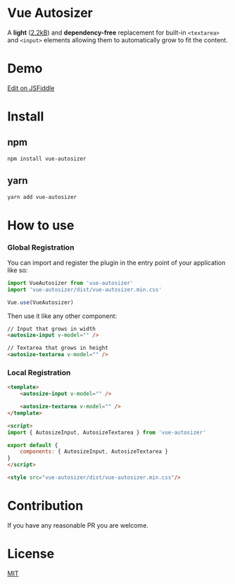 # Vue Autosizer
A **light** ([2.2kB](https://bundlephobia.com/result?p=vue-autosizer@0.1.2)) and **dependency-free**  replacement for built-in `<textarea>` and `<input>` elements allowing them to automatically grow to fit the content.

# Demo
[Edit on JSFiddle ](https://jsfiddle.net/hfalucas/3stdbkrg/)

# Install
## npm
```sh
npm install vue-autosizer
```

## yarn
```sh
yarn add vue-autosizer
```

# How to use

### Global Registration

You can import and register the plugin in the entry point of your application like so:
```js
import VueAutosizer from 'vue-autosizer'
import 'vue-autosizer/dist/vue-autosizer.min.css'

Vue.use(VueAutosizer)
```

Then use it like any other component:
```html
// Input that grows in width
<autosize-input v-model="" />

// Textarea that grows in height
<autosize-textarea v-model="" />
```

### Local Registration
```html
<template>
    <autosize-input v-model="" />

    <autosize-textarea v-model="" />
</template>

<script>
import { AutosizeInput, AutosizeTextarea } from 'vue-autosizer'

export default {
    components: { AutosizeInput, AutosizeTextarea }
}
</script>

<style src="vue-autosizer/dist/vue-autosizer.min.css"/>
```

# Contribution
If you have any reasonable PR you are welcome.

# License
[MIT](http://opensource.org/licenses/MIT)
